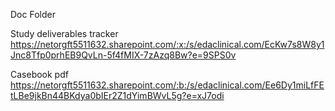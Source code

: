Doc Folder

Study deliverables tracker
https://netorgft5511632.sharepoint.com/:x:/s/edaclinical.com/EcKw7s8W8y1Jnc8Tfp0prhEB9QvLn-5f4fMIX-7zAzq8Bw?e=9SPS0v

Casebook pdf
https://netorgft5511632.sharepoint.com/:b:/s/edaclinical.com/Ee6Dy1miLfFEtLBe9jkBn44BKdya0bIEr2Z1dYimBWvL5g?e=xJ7odi
